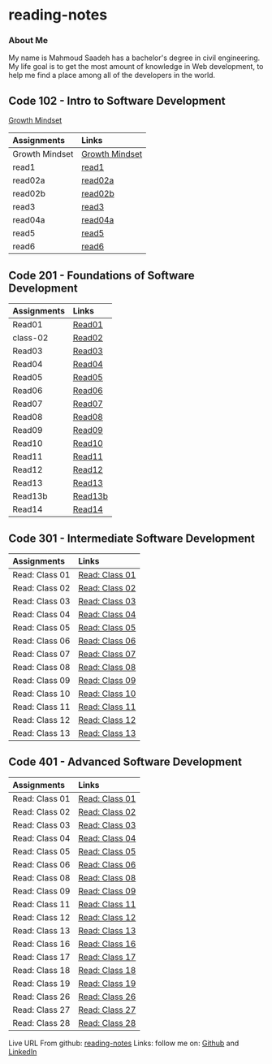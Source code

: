 # reading-notes

### About Me

My name is Mahmoud Saadeh has a bachelor's degree in civil engineering.
My life goal is to get the most amount of knowledge in Web development, to help me find a place among all of the developers in the world.

## Code 102 - Intro to Software Development

[Growth Mindset](102/Growth-Mindset.md)

| Assignments    | Links                                   |
| :------------- | :-------------------------------------- |
| Growth Mindset | [Growth Mindset](102/Growth-Mindset.md) |
| read1          | [read1](102/read1.md)                   |
| read02a        | [read02a](102/read02a.md)               |
| read02b        | [read02b](102/read02b.md)               |
| read3          | [read3](102/read3.md)                   |
| read04a        | [read04a](102/read04a.md)               |
| read5          | [read5](102/read5.md)                   |
| read6          | [read6](102/read6.md)                   |

## Code 201 - Foundations of Software Development

| Assignments | Links                     |
| :---------- | :------------------------ |
| Read01      | [Read01](201/Read01.md)   |
| class-02    | [Read02](201/class-02.md) |
| Read03      | [Read03](201/Read03.md)   |
| Read04      | [Read04](201/Read04.md)   |
| Read05      | [Read05](201/Read05.md)   |
| Read06      | [Read06](201/Read06.md)   |
| Read07      | [Read07](201/Read07.md)   |
| Read08      | [Read08](201/Read08.md)   |
| Read09      | [Read09](201/Read09.md)   |
| Read10      | [Read10](201/Read10.md)   |
| Read11      | [Read11](201/Read11.md)   |
| Read12      | [Read12](201/Read12.md)   |
| Read13      | [Read13](201/Read13.md)   |
| Read13b     | [Read13b](201/Read13b.md) |
| Read14      | [Read14](201/Read14.md)   |

## Code 301 - Intermediate Software Development

| Assignments    | Links                                |
| :------------- | :----------------------------------- |
| Read: Class 01 | [Read: Class 01](301/ReadClass01.md) |
| Read: Class 02 | [Read: Class 02](301/ReadClass02.md) |
| Read: Class 03 | [Read: Class 03](301/ReadClass03.md) |
| Read: Class 04 | [Read: Class 04](301/ReadClass04.md) |
| Read: Class 05 | [Read: Class 05](301/ReadClass05.md) |
| Read: Class 06 | [Read: Class 06](301/ReadClass06.md) |
| Read: Class 07 | [Read: Class 07](301/ReadClass07.md) |
| Read: Class 08 | [Read: Class 08](301/ReadClass08.md) |
| Read: Class 09 | [Read: Class 09](301/ReadClass09.md) |
| Read: Class 10 | [Read: Class 10](301/ReadClass10.md) |
| Read: Class 11 | [Read: Class 11](301/ReadClass11.md) |
| Read: Class 12 | [Read: Class 12](301/ReadClass12.md) |
| Read: Class 13 | [Read: Class 13](301/ReadClass13.md) |

## Code 401 - Advanced Software Development

| Assignments    | Links                                |
| :------------- | :----------------------------------- |
| Read: Class 01 | [Read: Class 01](401/ReadClass01.md) |
| Read: Class 02 | [Read: Class 02](401/ReadClass02.md) |
| Read: Class 03 | [Read: Class 03](401/ReadClass03.md) |
| Read: Class 04 | [Read: Class 04](401/ReadClass04.md) |
| Read: Class 05 | [Read: Class 05](401/ReadClass05.md) |
| Read: Class 06 | [Read: Class 06](401/ReadClass06.md) |
| Read: Class 08 | [Read: Class 08](401/ReadClass08.md) |
| Read: Class 09 | [Read: Class 09](401/ReadClass09.md) |
| Read: Class 11 | [Read: Class 11](401/ReadClass11.md) |
| Read: Class 12 | [Read: Class 12](401/ReadClass12.md) |
| Read: Class 13 | [Read: Class 13](401/ReadClass13.md) |
| Read: Class 16 | [Read: Class 16](401/ReadClass16.md) |
| Read: Class 17 | [Read: Class 17](401/ReadClass17.md) |
| Read: Class 18 | [Read: Class 18](401/ReadClass18.md) |
| Read: Class 19 | [Read: Class 19](401/ReadClass19.md) |
| Read: Class 26 | [Read: Class 26](401/ReadClass26.md) |
| Read: Class 27 | [Read: Class 27](401/ReadClass27.md) |
| Read: Class 28 | [Read: Class 28](401/ReadClass28.md) |

Live URL From github: [reading-notes](https://mahmoud-saadeh.github.io/reading-notes/)
Links: follow me on: [Github](https://github.com/Mahmoud-Saadeh) and [LinkedIn](https://www.linkedin.com/in/mahmoud-saadeh/)
